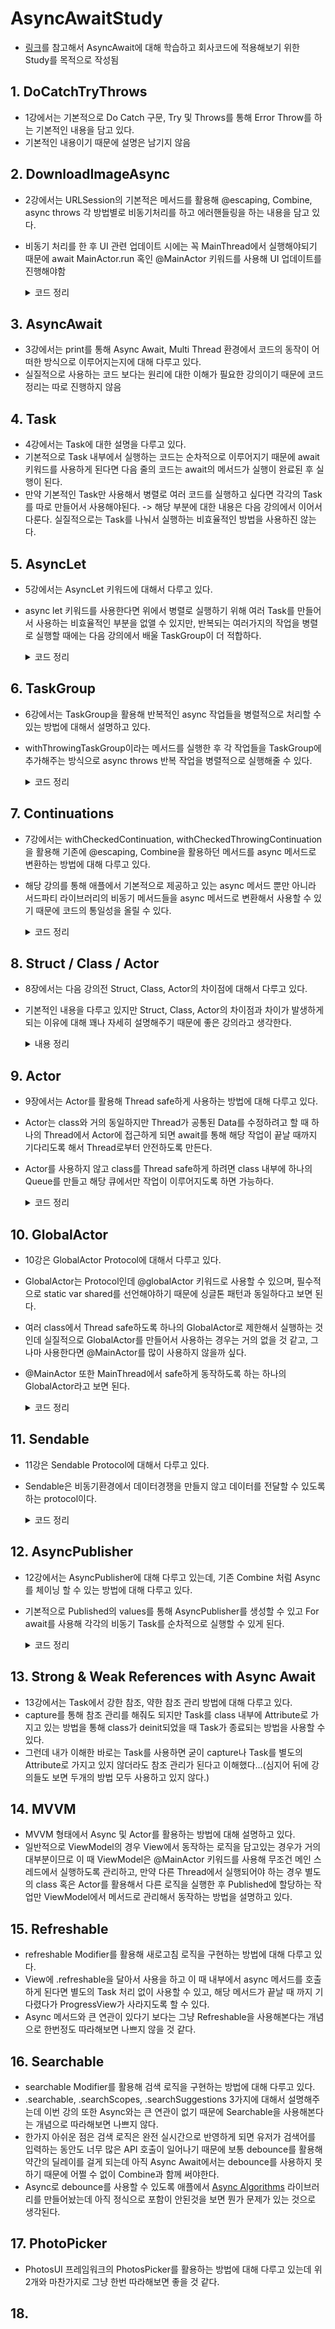 # AsyncAwaitStudy
- [링크](https://www.youtube.com/playlist?list=PLwvDm4Vfkdphr2Dl4sY4rS9PLzPdyi8PM)를 참고해서 AsyncAwait에 대해 학습하고 회사코드에 적용해보기 위한 Study를 목적으로 작성됨

## 1. DoCatchTryThrows
- 1강에서는 기본적으로 Do Catch 구문, Try 및 Throws를 통해 Error Throw를 하는 기본적인 내용을 담고 있다.
- 기본적인 내용이기 때문에 설명은 남기지 않음

## 2. DownloadImageAsync
- 2강에서는 URLSession의 기본적은 메서드를 활용해 @escaping, Combine, async throws 각 방법별로 비동기처리를 하고 에러핸들링을 하는 내용을 담고 있다.
- 비동기 처리를 한 후 UI 관련 업데이트 시에는 꼭 MainThread에서 실행해야되기 때문에 await MainActor.run 혹인 @MainActor 키워드를 사용해 UI 업데이트를 진행해야함
    <details>
    <summary>코드 정리</summary>
    <div markdown="1">
    
    ```swift
    // 기본적인 Async 활용 방법
    
    // 구현
    class DownloadImageAsyncImageLoader {
        let url = URL(string: "https://picsum.photos/200")!
        
        func handleResponse(data: Data?, response: URLResponse?) -> UIImage? {
            guard
                let data = data,
                let image = UIImage(data: data),
                let response = response as? HTTPURLResponse,
                response.statusCode >= 200 && response.statusCode < 300
            else {
                return nil
            }
            return image
        }
    
        func downloadWithAsync() async throws -> UIImage? {
            do {
                let (data, response) = try await URLSession.shared.data(from: url)
                return handleResponse(data: data, response: response)
            } catch {
                throw error
            }
        }
    }
    
    // 사용
    class DownloadImageAsyncViewModel: ObservableObject {
        @Published var image: UIImage? = nil
        let loader = DownloadImageAsyncImageLoader()
    
        func fetchImage() async {
            let image = try? await loader.downloadWithAsync()
            await MainActor.run {
                self.image = image
            }
        }
    }
    
    struct DownloadImageAsync: View {
        @StateObject private var viewModel = DownloadImageAsyncViewModel()
        
        var body: some View {
            ZStack {
                if let image = viewModel.image {
                    Image(uiImage: image)
                        .resizable()
                        .scaledToFit()
                        .frame(width: 250, height: 250)
                }
            }
            .onAppear {
                Task {
                    await viewModel.fetchImage()
                }
            }
        }
    }
    ```
    
    </div>
    </details>

## 3. AsyncAwait
- 3강에서는 print를 통해 Async Await, Multi Thread 환경에서 코드의 동작이 어떠한 방식으로 이루어지는지에 대해 다루고 있다.
- 실질적으로 사용하는 코드 보다는 원리에 대한 이해가 필요한 강의이기 때문에 코드정리는 따로 진행하지 않음

## 4. Task
- 4강에서는 Task에 대한 설명을 다루고 있다.
- 기본적으로 Task 내부에서 실행하는 코드는 순차적으로 이루어지기 때문에 await 키워드를 사용하게 된다면 다음 줄의 코드는 await의 메서드가 실행이 완료된 후 실행이 된다.
- 만약 기본적인 Task만 사용해서 병렬로 여러 코드를 실행하고 싶다면 각각의 Task를 따로 만들어서 사용해야된다. -> 해당 부분에 대한 내용은 다음 강의에서 이어서 다룬다. 실질적으로는 Task를 나눠서 실행하는 비효율적인 방법을 사용하진 않는다.

## 5. AsyncLet
- 5강에서는 AsyncLet 키워드에 대해서 다루고 있다.
- async let 키워드를 사용한다면 위에서 병렬로 실행하기 위해 여러 Task를 만들어서 사용하는 비효율적인 부분을 없앨 수 있지만, 반복되는 여러가지의 작업을 병렬로 실행할 때에는 다음 강의에서 배울 TaskGroup이 더 적합하다.
    <details>
    <summary>코드 정리</summary>
    <div markdown="1">
        
    ```swift
    struct AsyncLetBootcamp: View {
        @State private var images: [UIImage] = []
        @State private var title = "Async Let 🥳"
        let columns = [GridItem(.flexible()), GridItem(.flexible())]
        let url = URL(string: "https://picsum.photos/300")!
        
        var body: some View {
            NavigationView {
                ScrollView {
                    LazyVGrid(columns: columns) {
                        ForEach(images, id: \.self) { image in
                            Image(uiImage: image)
                                .resizable()
                                .scaledToFit()
                                .frame(height: 150)
                        }
                    }
                }
                .navigationTitle(title)
                .onAppear {
                    Task {
                        do {
                            // async let 키워드를 통해 여러 메서드를 병렬로 실행하고 await 키워드로 종료되기를 기다렸다가 다음 작업을 진행할 수 있다.
                            async let fetchImage1 = fetchImage()
                            async let fetchTitle = fetchTitle()
                            let (image, title) = await (try fetchImage1, fetchTitle)
                            self.images.append(image)
                            self.title = title
                        } catch {
                            
                        }
                    }
                }
            }
        }
        
        func fetchTitle() async -> String {
            return "NEW TITLE 🤩"
        }
        
        func fetchImage() async throws -> UIImage {
            do {
                let (data, _) = try await URLSession.shared.data(from: url)
                if let image = UIImage(data: data) {
                    return image
                } else {
                    throw URLError(.badURL)
                }
            } catch {
                throw error
            }
        }
    }
    ```
    
    </div>
    </details>

## 6. TaskGroup
- 6강에서는 TaskGroup을 활용해 반복적인 async 작업들을 병렬적으로 처리할 수 있는 방법에 대해서 설명하고 있다.
- withThrowingTaskGroup이라는 메서드를 실행한 후 각 작업들을 TaskGroup에 추가해주는 방식으로 async throws 반복 작업을 병렬적으로 실행해줄 수 있다.
    <details>
    <summary>코드 정리</summary>
    <div markdown="1">

    ```swift
    class TaskGroupBootcampDataManager {
        func fetchImagesWithTaskGroup() async throws -> [UIImage] {
            let urlStrings = [
                "https://picsum.photos/300",
                "https://picsum.photos/300",
                "https://picsum.photos/300",
                "https://picsum.photos/300",
                "https://picsum.photos/300"
            ]
        
            return try await withThrowingTaskGroup(of: UIImage?.self) { group in
                var images: [UIImage] = []
                images.reserveCapacity(urlStrings.count)
                
                for urlString in urlStrings {
                    group.addTask {
                        try? await self.fetchImage(urlString: urlString)
                    }
                }
                
                for try await image in group {
                    if let image = image {
                        images.append(image)
                    }
                }
                
                return images
            }
        }

        private func fetchImage(urlString: String) async throws -> UIImage {
            guard let url = URL(string: urlString) else {
                throw URLError(.badURL)
            }
            
            do {
                let (data, _) = try await URLSession.shared.data(from: url)
                if let image = UIImage(data: data) {
                    return image
                } else {
                    throw URLError(.badURL)
                }
            } catch {
                throw error
            }
        }
    }

    class TaskGroupBootcampViewModel: ObservableObject {
        @Published var images: [UIImage] = []
        let manager = TaskGroupBootcampDataManager()
        
        func getImages() async {
            if let images = try? await manager.fetchImagesWithTaskGroup() {
                self.images.append(contentsOf: images)
            }
        }
    }

    struct TaskGroupBootcamp: View {
        @StateObject private var viewModel = TaskGroupBootcampViewModel()
        let columns = [GridItem(.flexible()), GridItem(.flexible())]
        
        var body: some View {
            NavigationView {
                ScrollView {
                    LazyVGrid(columns: columns) {
                        ForEach(viewModel.images, id: \.self) { image in
                            Image(uiImage: image)
                                .resizable()
                                .scaledToFit()
                                .frame(height: 150)
                        }
                    }
                }
                .navigationTitle("Task Group 🥳")
                .task {
                    await viewModel.getImages()
                }
            }
        }
    }
    ```

    </div>
    </details>

## 7. Continuations
- 7강에서는 withCheckedContinuation, withCheckedThrowingContinuation을 활용해 기존에 @escaping, Combine을 활용하던 메서드를 async 메서드로 변환하는 방법에 대해 다루고 있다.
- 해당 강의를 통해 애플에서 기본적으로 제공하고 있는 async 메서드 뿐만 아니라 서드파티 라이브러리의 비동기 메서드들을 async 메서드로 변환해서 사용할 수 있기 때문에 코드의 통일성을 올릴 수 있다.
    <details>
    <summary>코드 정리</summary>
    <div markdown="1">

    ```swift
    // 구현
    class CheckedContinuationBootcampNetworkManager {
        // URLSession의 메서드 중 async 메서드 활용 방법
        func getData(url: URL) async throws -> Data {
            do {
                let (data, _) = try await URLSession.shared.data(from: url)
                return data
            } catch {
                throw error
            }
        }

        // URLSession의 메서드 중 completionHandler를 활용한 메서드를 내부적으로 async throws 메서드로 변환하는 예시
        // 영상에서 예시로 사용했을 뿐, 위와 같이 기본적으로 제공하는 async 메서드를 사용하는 것이 정석
        func getData2(url: URL) async throws -> Data {
            return try await withCheckedThrowingContinuation { continuation in
                URLSession.shared.dataTask(with: url) { data, response, error in
                    if let data = data {
                        continuation.resume(returning: data)
                    } else if let error = error {
                        continuation.resume(throwing: error)
                    } else {
                        continuation.resume(throwing: URLError(.badURL))
                    }
                }
                .resume()
            }
        }

        // 서드파티 라이브러리 메서드 중 completionHanlder를 제공하는 메서드와 동일한 형태의 메서드 예제
        func getHeartImageFromDatabase(completionHandler: @escaping (_ image: UIImage) -> ()) {
            DispatchQueue.main.asyncAfter(deadline: .now() + 5) {
                completionHandler(UIImage(systemName: "heart.fill")!)
            }
        }

        // 위의 메서드를 async 메서드로 변환하는 방법
        func getHeartImageFromDatabase() async -> UIImage {
            await withCheckedContinuation { continuation in
                self.getHeartImageFromDatabase { image in
                    continuation.resume(returning: image)
                }
            }
        }
    }

    // 사용
    class CheckedContinuationBootcampViewModel: ObservableObject {
        @Published var image: UIImage? = nil
        let networkManager = CheckedContinuationBootcampNetworkManager()
        
        func getImage() async {
            guard let url = URL(string: "https://picsum.photos/300") else { return }
            do {
                let data = try await networkManager.getData2(url: url)
                if let image = UIImage(data: data) {
                    await MainActor.run {
                        self.image = image
                    }
                }
            } catch {
                print(error)
            }
        }
        
        func getHeartImage() async {
            self.image = await networkManager.getHeartImageFromDatabase()
        }
    }

    struct CheckedContinuationBootcamp: View {
        @StateObject private var viewModel = CheckedContinuationBootcampViewModel()
        
        var body: some View {
            ZStack {
                if let image = viewModel.image {
                    Image(uiImage: image)
                        .resizable()
                        .scaledToFit()
                        .frame(width: 200, height: 200)
                }
            }
            .task {
                await viewModel.getHeartImage()
            }
        }
    }
    ```
    
    </div>
    </details>

## 8. Struct / Class / Actor
- 8장에서는 다음 강의전 Struct, Class, Actor의 차이점에 대해서 다루고 있다.
- 기본적인 내용을 다루고 있지만 Struct, Class, Actor의 차이점과 차이가 발생하게 되는 이유에 대해 꽤나 자세히 설명해주기 때문에 좋은 강의라고 생각한다.

    <details>
    <summary>내용 정리</summary>
    <div markdown="1">
    
    ### Links:
    - https://blog.onewayfirst.com/ios/posts/2019-03-19-class-vs-struct/
    - https://stackoverflow.com/questions/24217586/structure-vs-class-in-swift-language
    - https://medium.com/@vinayakkini/swift-basics-struct-vs-class-31b44ade28ae
    - https://stackoverflow.com/questions/24217586/structure-vs-class-in-swift-language/59219141#59219141
    - https://stackoverflow.com/questions/27441456/swift-stack-and-heap-understanding
    - https://stackoverflow.com/questions/24232799/why-choose-struct-over-class/24232845
    - https://www.backblaze.com/blog/whats-the-diff-programs-processes-and-threads/
    
    ### VALUE TYPES:
     - Struct, Enum, String, Int, etc.
     - Stored in the Stack
     - Faster
     - Thread safe!
     - When you assign or pass value type a new copy of data is created
     
    ### REFERENCE TYPES:
     - Class, Function, Actor
     - Stored in the Heap
     - Slower, but synchronized
     - Not Thread safe (default)
     - When you assign or pass reference type a new reference to original instance will be created (pointer)
     
    - - - - - - - - - - - - - - - - - - - - - - - - - - - - - - - - - - - - - - - - - - - - - - - - - - - - - - -
     
    ### STACK:
     - Stored Value types
     - Variables allocated on the stack are stored directly to the memory, and access to this memory is very fast
     - Each thread has it's own stack!
     
    ### HEAP:
     - Stores Reference types
     - Shared across threads!
     
    - - - - - - - - - - - - - - - - - - - - - - - - - - - - - - - - - - - - - - - - - - - - - - - - - - - - - - -
     
    ### STRUCT:
     - Based on VALUES
     - Can me mutated
     - Stored in the Stack!
     
    ### CLASS:
     - Based on REFERENCES (INSTANCES)
     - Stored in the Heap!
     - Inherit from other classes
     
     ### ACTOR:
     - Same as Class, but thread safe!
     
     - - - - - - - - - - - - - - - - - - - - - - - - - - - - - - - - - - - - - - - - - - - - - - - - - - - - - - -
     
     - Structs: Data Models, Views
     - Classes: ViewModels
     - Actors: Shared 'Manager' and 'Data Store'
 
    ## 요약
    - Multi Thread 환경에서 각 Thread 마다 별도의 Stack을 가지고 있다.
    - 그래서 Stack과 Thread와의 Data 전달이 빠른 편이다.
    - Heap은 여러 Thread와 Sync를 맞추고 있기 때문에 Stack에 비해 Data 전달이 느린편이다.
    - Struct는 기본적으로 값 복사이고 Stack에 생성된다. 그래서 Multi Thread 환경에서 기본적으로 Data 전달이 빠르다.
    - Class는 기본적으로 참조 복사이고 Heap에 생성된다. 그래서 Multi Thread 환경에서 기본적으로 Data 전달이 Struct에 비해 느리다.
    - 또한 여러 Thread에서 Sync를 맞추고 있기 때문에 여러 Thread에서 동시에 Heap에 접근해서 Data를 바꾸려고 하게 되면 락이 걸릴수도 있다. -> Thread safe하지 않다.
    - 이 때 Thread safe하도록 만든것이 바로 Actor이다.
    - Actor는 class와 동일하지만 하나의 Thread에서 변경을 시도한다면 해당 작업이 끝나기 전에 다른 Thread에서는 접근을 하지 못하도록 막는다. 그렇기 때문에 Thread safe하게 된다.
    
    </div>
    </details>

## 9. Actor
- 9장에서는 Actor를 활용해 Thread safe하게 사용하는 방법에 대해 다루고 있다.
- Actor는 class와 거의 동일하지만 Thread가 공통된 Data를 수정하려고 할 때 하나의 Thread에서 Actor에 접근하게 되면 await를 통해 해당 작업이 끝날 때까지 기다리도록 해서 Thread로부터 안전하도록 만든다.
- Actor를 사용하지 않고 class를 Thread safe하게 하려면 class 내부에 하나의 Queue를 만들고 해당 큐에서만 작업이 이루어지도록 하면 가능하다.
    <details>
    <summary>코드 정리</summary>
    <div markdown="1">
        
    ```swift
    // Queue를 생성해서 class를 Thread safe하게 만드는 방법
    class MyDataManager {
        static let instance = MyDataManager()
        private init() { }
        
        var data: [String] = []
        private let lock = DispatchQueue(label: "com.MyApp.MyDataManager")
        func getRandomData(completionHandler: @escaping (_ title: String?) -> ()) {
            lock.async {
                self.data.append(UUID().uuidString)
                print(Thread.current)
                completionHandler(self.data.randomElement())
            }
        }
    }

    // Actor 사용 방법
    actor MyActorDataManager {
        static let instance = MyActorDataManager()
        private init() { }
        
        var data: [String] = []
        nonisolated let myRandomText: String = "MyRandomText"
        
        func getRandomData() -> String? {
            self.data.append(UUID().uuidString)
            print(Thread.current)
            return data.randomElement()
        }
        
        // actor 안에서 async가 굳이 필요 없다면 nonisolated 키워드를 붙이면 해당 메서드를 실행할 때 await를 붙일 필요가 없다.
        nonisolated func getSavedData() -> String {
            return "NEW DATA"
        }
    }

    struct HomeView: View {
        @State private var text: String = ""
        let manager = MyActorDataManager.instance
        let timer = Timer.publish(every: 0.1, on: .main, in: .common).autoconnect()
        
        var body: some View {
            ZStack {
                Color.gray.opacity(0.8).ignoresSafeArea()
                
                Text(text)
                    .font(.headline)
            }
            .onAppear {
                let newString = manager.getSavedData()
                let message = manager.myRandomText
            }
            .onReceive(timer) { _ in
                Task {
                    if let data = await manager.getRandomData() {
                        self.text = data
                    }
                }
            }
        }
    }
    ```
    
    </div>
    </details>

## 10. GlobalActor
- 10강은 GlobalActor Protocol에 대해서 다루고 있다.
- GlobalActor는 Protocol인데 @globalActor 키워드로 사용할 수 있으며, 필수적으로 static var shared를 선언해야하기 때문에 싱글톤 패턴과 동일하다고 보면 된다.
- 여러 class에서 Thread safe하도록 하나의 GlobalActor로 제한해서 실행하는 것인데 실질적으로 GlobalActor를 만들어서 사용하는 경우는 거의 없을 것 같고, 그나마 사용한다면 @MainActor를 많이 사용하지 않을까 싶다.
- @MainActor 또한 MainThread에서 safe하게 동작하도록 하는 하나의 GlobalActor라고 보면 된다.
    <details>
    <summary>코드 정리</summary>
    <div markdown="1">

    ```swift
    @globalActor final class MyFirstGlobalActor {
        // globalActor protocol을 사용하기 위해서는 필수적으로 싱글톤 패턴을 사용할 수 밖에 없다.
        static var shared = MyNewDataManager()
    }

    actor MyNewDataManager {
        func getDataFromDatabase() -> [String] {
            return ["One", "Two", "Three", "Four", "FIVE", "SIX"]
        }
    }
    
    class GlobalActorBootcampViewModel: ObservableObject {
        @MainActor @Published var dataArray: [String] = []
        let manager = MyFirstGlobalActor.shared
        
        @MyFirstGlobalActor
        func getData() {
            Task {
                let data = await manager.getDataFromDatabase()
                // UI를 업데이트하는 내용인데 MainActor.run 키워드를 사용하지 않더라도 현재 컴파일 에러가 발생하지 않는다.
                // @Published var dataArray 앞에 @MainActor를 사용하게 되면 아래 코드에서 컴파일 에러가 발생하게 된다.
                // 혹은 class 자체에 @MainActor를 사용하게 되면 아래 코드에서 컴파일 에러가 발생하게 된다.
                await MainActor.run {
                    self.dataArray = data
                }
            }
        }
    }
    
    struct GlobalActorBootcamp: View {
        @StateObject private var viewModel = GlobalActorBootcampViewModel()
        
        var body: some View {
            ScrollView {
                VStack {
                    ForEach(viewModel.dataArray, id: \.self) {
                        Text($0)
                            .font(.headline)
                    }
                }
            }
            .task {
                await viewModel.getData()
            }
        }
    }
    ```
    
    </div>
    </details>

## 11. Sendable
- 11강은 Sendable Protocol에 대해서 다루고 있다.
- Sendable은 비동기환경에서 데이터경쟁을 만들지 않고 데이터를 전달할 수 있도록 하는 protocol이다.
    <details>
    <summary>코드 정리</summary>
    <div markdown="1">

    ```swift
    actor CurrentUserManager {
        func updateDatabase(userInfo: MyUserInfo) {
            
        }
    }
    
    // 기본적으로 Struct는 쓰레드로부터 안전하기 때문에 굳이 Sendable을 표기할 필요는 없다.
    struct MyUserInfo: Sendable {
        var name: String
    }
    
    // @unchecked라는 것은 컴파일러에게 직접 체크할테니 체크하지 말라고 하는것이지, Sendable을 만족하는 것은 아니다. 그러므로 근본적인 해결이 될 수 없다.
    // @unchecked를 사용할 경우 수동적으로 쓰레드로부터 안전하게 만들어줘야 한다.
    // 해결법 중 하나는 내부에서 메서드를 통해 값을 바꿀 수 있도록 하고, 값을 바꾸는 과정을 하나의 내부 큐에서 처리하도록 하는 것이다.
    // 다만 이 또한 가장 좋은 방법은 아니고, 가장 최선의 방법은 Sendable을 만족하도록 하는것이다.
    final class MyClassUserInfo: @unchecked Sendable {
        // 만약 let이라면 해당 클래스에는 바꿀 수 있는 프로퍼티가 없으므로 쓰레드로 부터 안전하기 때문에 Sendable을 채택하더라도 에러가 발생하지 않는다.
        // 만약 var라면 해당 클래스에서 바꿀 수 있는 프로퍼티가 있다는 뜻이고, 여러 쓰레드에서 접근해서 바꾸게 될 수 있기 때문에 쓰레드로 부터 안전하지 않다고 판단하기 때문에 Sendable을 채택하면 에러가 발생한다.
        // 다만 class의 장점 중 하나는 여러쓰레드에서 접근해서 프로퍼티를 바꿀 수 있다는 것인데 모든 프로퍼티를 let으로 만들어서 Sendable을 만족한다는 것은 class를 굳이 사용할 필요가 없기 때문에 다른 방법으로 에러를 해결하는 것이 좋다.
        private var name: String
        let queue = DispatchQueue(label: "com.MyApp.MyClassUserInfo")
        
        init(name: String) {
            self.name = name
        }
        
        func updateName(name: String) {
            queue.async {
                self.name = name
            }
        }
    }
    
    class SendableBootcampViewModel: ObservableObject {
        let manager = CurrentUserManager()
        
        func updateCurrentUserInfo() async {
            let info = MyUserInfo(name: "info")
            await manager.updateDatabase(userInfo: info)
        }
    }
    
    struct SendableBootcamp: View {
        @StateObject private var viewModel = SendableBootcampViewModel()
        var body: some View {
            Text(/*@START_MENU_TOKEN@*/"Hello, World!"/*@END_MENU_TOKEN@*/)
                .task {
                    await viewModel.updateCurrentUserInfo()
                }
        }
    }
    ```
    
    </div>
    </details>

## 12. AsyncPublisher
- 12강에서는 AsyncPublisher에 대해 다루고 있는데, 기존 Combine 처럼 Async를 체이닝 할 수 있는 방법에 대해 다루고 있다.
- 기본적으로 Published의 values를 통해 AsyncPublisher를 생성할 수 있고 For await를 사용해 각각의 비동기 Task를 순차적으로 실행할 수 있게 된다.
    <details>
    <summary>코드 정리</summary>
    <div markdown="1">
        
    ```swift
    class AsyncPublisherDataManager {
        @Published var myData: [String] = []
        
        func addData() async {
            myData.append("Apple")
            try? await Task.sleep(nanoseconds: 2_000_000_000)
            myData.append("Banana")
            try? await Task.sleep(nanoseconds: 2_000_000_000)
            myData.append("Orange")
            try? await Task.sleep(nanoseconds: 2_000_000_000)
            myData.append("Watermelon")
        }
    }
    
    class AsyncPublisherBootcampViewModel: ObservableObject {
        @MainActor @Published var dataArray: [String] = []
        let manager = AsyncPublisherDataManager()
        var cancellables = Set<AnyCancellable>()
        
        init() {
            addSubscribers()
        }
        
        private func addSubscribers() {
            Task {
                // 아래와 같이 수행할 때에는 주의해야될 점이 있는데 Publisher의 끝이 언제인지 모르기 때문에 영원히 await해야되는 경우가 발생할 수도 있다.
                // AsyncSequence, AsyncStream
                for await value in manager.$myData.values {
                    await MainActor.run {
                        self.dataArray = value
                    }
                }
            }
        }
        
        func start() async {
            await manager.addData()
        }
    }
    
    struct AsyncPublisherBootcamp: View {
        @StateObject private var viewModel = AsyncPublisherBootcampViewModel()
        
        var body: some View {
            ScrollView {
                VStack {
                    ForEach(viewModel.dataArray, id: \.self) {
                        Text($0)
                            .font(.headline)
                    }
                }
            }
            .task {
                await viewModel.start()
            }
        }
    }
    ```
      
    </div>
    </details>

## 13. Strong & Weak References with Async Await
- 13강에서는 Task에서 강한 참조, 약한 참조 관리 방법에 대해 다루고 있다.
- capture를 통해 참조 관리를 해줘도 되지만 Task를 class 내부에 Attribute로 가지고 있는 방법을 통해 class가 deinit되었을 때 Task가 종료되는 방법을 사용할 수 있다.
- 그런데 내가 이해한 바로는 Task를 사용하면 굳이 capture나 Task를 별도의 Attribute로 가지고 있지 않더라도 참조 관리가 된다고 이해했다...(심지어 뒤에 강의들도 보면 두개의 방법 모두 사용하고 있지 않다.)

## 14. MVVM
- MVVM 형태에서 Async 및 Actor를 활용하는 방법에 대해 설명하고 있다.
- 일반적으로 ViewModel의 경우 View에서 동작하는 로직을 담고있는 경우가 거의 대부분이므로 이 때 ViewModel은 @MainActor 키워드를 사용해 무조건 메인 스레드에서 실행하도록 관리하고, 만약 다른 Thread에서 실행되어야 하는 경우 별도의 class 혹은 Actor를 활용해서 다른 로직을 실행한 후 Published에 할당하는 작업만 ViewModel에서 메서드로 관리해서 동작하는 방법을 설명하고 있다.

## 15. Refreshable
- refreshable Modifier를 활용해 새로고침 로직을 구현하는 방법에 대해 다루고 있다.
- View에 .refreshable을 달아서 사용을 하고 이 때 내부에서 async 메서드를 호출하게 된다면 별도의 Task 처리 없이 사용할 수 있고, 해당 메서드가 끝날 때 까지 기다렸다가 ProgressView가 사라지도록 할 수 있다.
- Async 메서드와 큰 연관이 있다기 보다는 그냥 Refreshable을 사용해본다는 개념으로 한번정도 따라해보면 나쁘지 않을 것 같다.

## 16. Searchable
- searchable Modifier를 활용해 검색 로직을 구현하는 방법에 대해 다루고 있다.
- .searchable, .searchScopes, .searchSuggestions 3가지에 대해서 설명해주는데 이번 강의 또한 Async와는 큰 연관이 없기 때문에 Searchable을 사용해본다는 개념으로 따라해보면 나쁘지 않다.
- 한가지 아쉬운 점은 검색 로직은 완전 실시간으로 반영하게 되면 유저가 검색어를 입력하는 동안도 너무 많은 API 호출이 일어나기 때문에 보통 debounce를 활용해 약간의 딜레이를 걸게 되는데 아직 Async Await에서는 debounce를 사용하지 못하기 때문에 어쩔 수 없이 Combine과 함께 써야한다.
- Async로 debounce를 사용할 수 있도록 애플에서 [Async Algorithms](https://github.com/apple/swift-async-algorithms) 라이브러리를 만들어놨는데 아직 정식으로 포함이 안된것을 보면 뭔가 문제가 있는 것으로 생각된다.

## 17. PhotoPicker
- PhotosUI 프레임워크의 PhotosPicker를 활용하는 방법에 대해 다루고 있는데 위 2개와 마찬가지로 그냥 한번 따라해보면 좋을 것 같다.

## 18. 
